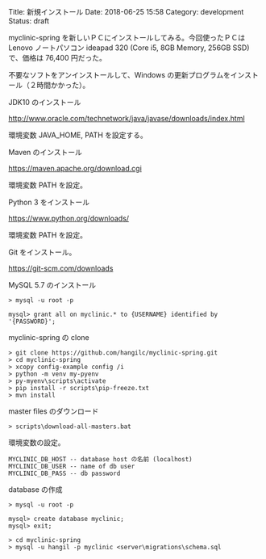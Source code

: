 Title: 新規インストール
Date: 2018-06-25 15:58
Category: development
Status: draft

myclinic-spring を新しいＰＣにインストールしてみる。今回使ったＰＣは Lenovo ノートパソコン ideapad 320 (Core i5, 8GB Memory, 256GB SSD) で、価格は 76,400 円だった。

不要なソフトをアンインストールして、Windows の更新プログラムをインストール（２時間かかった）。

JDK10 のインストール

http://www.oracle.com/technetwork/java/javase/downloads/index.html

環境変数 JAVA_HOME, PATH を設定する。

Maven のインストール

https://maven.apache.org/download.cgi

環境変数 PATH を設定。

Python 3 をインストール

https://www.python.org/downloads/

環境変数 PATH を設定。

Git をインストール。

https://git-scm.com/downloads

MySQL 5.7 のインストール

```shell
> mysql -u root -p

mysql> grant all on myclinic.* to {USERNAME} identified by '{PASSWORD}';
```

myclinic-spring の clone

```shell
> git clone https://github.com/hangilc/myclinic-spring.git
> cd myclinic-spring
> xcopy config-example config /i
> python -m venv my-pyenv
> py-myenv\scripts\activate
> pip install -r scripts\pip-freeze.txt
> mvn install
```

master files のダウンロード

```shell
> scripts\download-all-masters.bat
```

環境変数の設定。

```
MYCLINIC_DB_HOST -- database host の名前 (localhost)
MYCLINIC_DB_USER -- name of db user
MYCLINIC_DB_PASS -- db password
```

database の作成

```shell
> mysql -u root -p

mysql> create database myclinic;
mysql> exit;

> cd myclinic-spring
> mysql -u hangil -p myclinic <server\migrations\schema.sql
```

